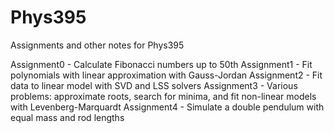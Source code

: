 # Phys395
Assignments and other notes for Phys395

Assignment0 - Calculate Fibonacci numbers up to 50th
Assignment1 - Fit polynomials with linear approximation with Gauss-Jordan
Assignment2 - Fit data to linear model with SVD and LSS solvers
Assignment3 - Various problems: approximate roots, search for minima, and fit non-linear models with Levenberg-Marquardt
Assignment4 - Simulate a double pendulum with equal mass and rod lengths

